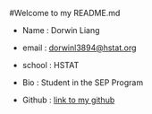 #Welcome to my README.md  

* Name : Dorwin Liang  

* email : dorwinl3894@hstat.org  

* school : HSTAT  

* Bio : Student in the SEP Program  

* Github : [link to my github](https://github.com/dorwinl3894?tab=repositories)  

